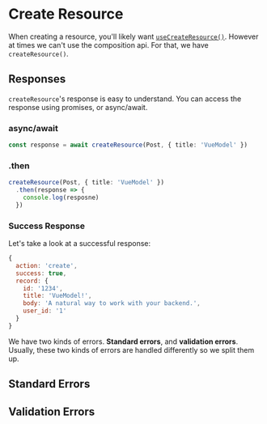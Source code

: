<script setup>
import CreateResourceBasicRaw from './examples/CreateResourceBasic.vue?raw'
import CreateResourceBasic from './examples/CreateResourceBasic.vue'

import CreateResourceResponseRaw from './examples/CreateResourceResponse.vue?raw'
import CreateResourceResponse from './examples/CreateResourceResponse.vue'

import CreateResourceStandardErrorRaw from './examples/CreateResourceStandardError.vue?raw'
import CreateResourceStandardError from './examples/CreateResourceStandardError.vue'

import CreateResourceValidationErrorRaw from './examples/CreateResourceValidationError.vue?raw'
import CreateResourceValidationError from './examples/CreateResourceValidationError.vue'
</script>

# Create Resource

When creating a resource, you'll likely want [`useCreateResource()`](../composables/01-use-create-resource.md). However at times we can't use the composition api. For that, we have `createResource()`.

<ExamplePanel
  title="Basic Usage"
  :content="CreateResourceBasicRaw"
  :exampleComponent="CreateResourceBasic"
/>

## Responses
`createResource`'s response is easy to understand. You can access the response using promises, or async/await.

### async/await
```ts
const response = await createResource(Post, { title: 'VueModel' })
```

### .then
```ts
createResource(Post, { title: 'VueModel' })
  .then(response => {
    console.log(resposne)
  })
```

### Success Response
Let's take a look at a successful response:

```js
{
  action: 'create',
  success: true,
  record: {
    id: '1234',
    title: 'VueModel!',
    body: 'A natural way to work with your backend.',
    user_id: '1'
  }
}
```

<ExamplePanel
  title="Successful Response"
  :content="CreateResourceResponseRaw"
  :exampleComponent="CreateResourceResponse"
/>

We have two kinds of errors. **Standard errors**, and **validation errors**. Usually, these two kinds of errors are handled differently so we split them up.

## Standard Errors
<ExamplePanel
  title="Standard Errors"
  :content="CreateResourceStandardErrorRaw"
  :exampleComponent="CreateResourceStandardError"
/>

## Validation Errors
<ExamplePanel
  title="Validation Errors"
  :content="CreateResourceValidationErrorRaw"
  :exampleComponent="CreateResourceValidationError"
/>